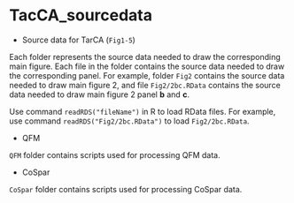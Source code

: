 # TacCA_sourcedata
- Source data for TarCA (`Fig1-5`)

Each folder represents the source data needed to draw the corresponding main figure. 
Each file in the folder contains the source data needed to draw the corresponding panel. 
For example, folder `Fig2` contains the source data needed to draw main figure 2, and file `Fig2/2bc.RData` contains the source data needed to draw main figure 2 panel **b** and **c**.  

Use command `readRDS("fileName")` in R to load RData files. For example, use command `readRDS("Fig2/2bc.RData")` to load `Fig2/2bc.RData`.

- QFM

`QFM` folder contains scripts used for processing QFM data.

- CoSpar

`CoSpar` folder contains scripts used for processing CoSpar data.
